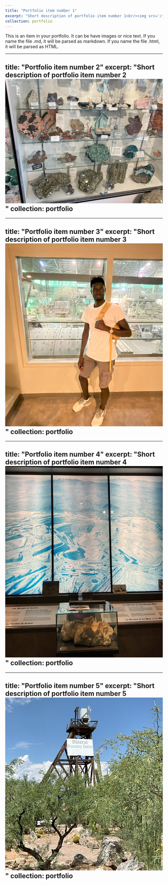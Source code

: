 ```yaml
---
title: "Portfolio item number 1"
excerpt: "Short description of portfolio item number 1<br/><img src='/images/IMG_0274.jpg'>"
collection: portfolio
---
```


This is an item in your portfolio. It can be have images or nice text. If you name the file .md, it will be parsed as markdown. If you name the file .html, it will be parsed as HTML. 


---
title: "Portfolio item number 2"
excerpt: "Short description of portfolio item number 2<br/><img src='/images/IMG_02300.jpg'>"
collection: portfolio
---

---
title: "Portfolio item number 3"
excerpt: "Short description of portfolio item number 3<br/><img src='/images/IMG_0429.jpg'>"
collection: portfolio
---

---
title: "Portfolio item number 4"
excerpt: "Short description of portfolio item number 4<br/><img src='/images/IMG_0250.jpg'>"
collection: portfolio
---
---
title: "Portfolio item number 5"
excerpt: "Short description of portfolio item number 5<br/><img src='/images/IMG_0244.jpg'>"
collection: portfolio
---
